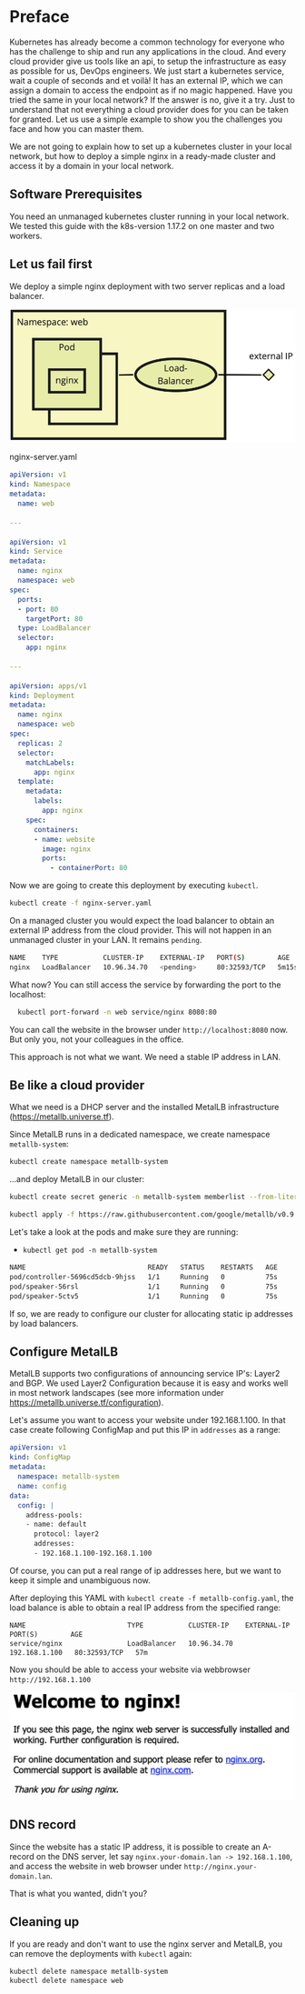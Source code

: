 # Preface

Kubernetes has already become a common technology for everyone who has the challenge to ship and run any applications in the cloud. And every cloud provider give us tools like an api, to setup the infrastructure as easy as possible for us, DevOps engineers.
We just start a kubernetes service, wait a couple of seconds and et voilà! It has an external IP, which we can assign a domain to access the endpoint as if no magic happened. Have you tried the same in your local network? If the answer is no, give it a try. Just to understand that not everything a cloud provider does for you can be taken for granted. Let us use a simple example to show you the challenges you face and how you can master them.

We are not going to explain how to set up a kubernetes cluster in your local network, but how to deploy a simple nginx in a ready-made cluster and access it by a domain in your local network.

## Software Prerequisites

You need an unmanaged kubernetes cluster running in your local network. We tested this guide with the k8s-version 1.17.2 on one master and two workers.

## Let us fail first

We deploy a simple nginx deployment with two server replicas and a load balancer.

![Nginx](images/nginx-server.png "nginx-server")

nginx-server.yaml

```yaml
apiVersion: v1
kind: Namespace
metadata:
  name: web

---

apiVersion: v1
kind: Service
metadata:
  name: nginx
  namespace: web
spec:
  ports:
  - port: 80
    targetPort: 80
  type: LoadBalancer
  selector:
    app: nginx

---

apiVersion: apps/v1
kind: Deployment
metadata:
  name: nginx
  namespace: web
spec:
  replicas: 2
  selector:
    matchLabels:
      app: nginx
  template:
    metadata:
      labels:
        app: nginx
    spec:
      containers:
      - name: website
        image: nginx
        ports:
          - containerPort: 80
```

Now we are going to create this deployment by executing `kubectl`.

```sh
kubectl create -f nginx-server.yaml
```

On a managed cluster you would expect the load balancer to obtain an external IP address from the cloud provider. This will not happen in an unmanaged cluster in your LAN. It remains `pending`.

```sh
NAME    TYPE           CLUSTER-IP    EXTERNAL-IP   PORT(S)        AGE
nginx   LoadBalancer   10.96.34.70   <pending>     80:32593/TCP   5m15s
```

What now? You can still access the service by forwarding the port to the localhost:

```sh
  kubectl port-forward -n web service/nginx 8080:80
```

You can call the website in the browser under `http://localhost:8080` now. But only you, not your colleagues in the office. 

This approach is not what we want. We need a stable IP address in LAN.

## Be like a cloud provider

What we need is a DHCP server and the installed MetalLB infrastructure (https://metallb.universe.tf). 

Since MetalLB runs in a dedicated namespace, we create namespace `metallb-system`:

```sh
kubectl create namespace metallb-system
```

...and deploy MetalLB in our cluster:

```sh
kubectl create secret generic -n metallb-system memberlist --from-literal=secretkey="$(openssl rand -base64 128)"
```
```sh
kubectl apply -f https://raw.githubusercontent.com/google/metallb/v0.9.3/manifests/metallb.yaml
```

Let's take a look at the pods and make sure they are running:

- `kubectl get pod -n metallb-system`
```sh
NAME                              READY   STATUS    RESTARTS   AGE
pod/controller-5696cd5dcb-9hjss   1/1     Running   0          75s
pod/speaker-56rsl                 1/1     Running   0          75s
pod/speaker-5ctv5                 1/1     Running   0          75s
```

If so, we are ready to configure our cluster for allocating static ip addresses by load balancers.

## Configure MetalLB

MetalLB supports two configurations of announcing service IP's: Layer2 and BGP. We used Layer2 Configuration because it is easy and works well in most network landscapes (see more information under https://metallb.universe.tf/configuration).

Let's assume you want to access your website under 192.168.1.100. In that case create following ConfigMap and put this IP in `addresses` as a range:

```yaml
apiVersion: v1
kind: ConfigMap
metadata:
  namespace: metallb-system
  name: config
data:
  config: |
    address-pools:
    - name: default
      protocol: layer2
      addresses:
      - 192.168.1.100-192.168.1.100
```

Of course, you can put a real range of ip addresses here, but we want to keep it simple and unambiguous now.

After deploying this YAML with `kubectl create -f metallb-config.yaml`, the load balance is able to obtain a real IP address from the specified range:

```
NAME                         TYPE           CLUSTER-IP    EXTERNAL-IP     PORT(S)        AGE
service/nginx                LoadBalancer   10.96.34.70   192.168.1.100   80:32593/TCP   57m
```

Now you should be able to access your website via webbrowser `http://192.168.1.100`

![Website](images/welcome-nginx.png "welcome-nginx")

## DNS record

Since the website has a static IP address, it is possible to create an A-record on the DNS server, let say `nginx.your-domain.lan -> 192.168.1.100`, and access the website in web browser under `http://nginx.your-domain.lan`.

That is what you wanted, didn't you?

## Cleaning up

If you are ready and don't want to use the nginx server and MetalLB, you can remove the deployments with `kubectl` again:

```sh
kubectl delete namespace metallb-system
kubectl delete namespace web
```
